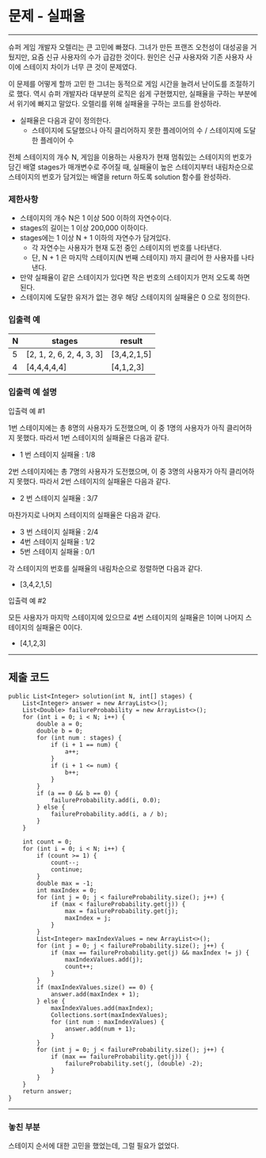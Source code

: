 # 문제 - 실패율

---

슈퍼 게임 개발자 오렐리는 큰 고민에 빠졌다. 그녀가 만든 프랜즈 오천성이 대성공을 거뒀지만, 요즘 신규 사용자의 수가 급감한 것이다. 원인은 신규 사용자와 기존 사용자 사이에 스테이지 차이가 너무 큰 것이 문제였다.

이 문제를 어떻게 할까 고민 한 그녀는 동적으로 게임 시간을 늘려서 난이도를 조절하기로 했다. 역시 슈퍼 개발자라 대부분의 로직은 쉽게 구현했지만, 실패율을 구하는 부분에서 위기에 빠지고 말았다. 오렐리를 위해 실패율을 구하는 코드를 완성하라.

- 실패율은 다음과 같이 정의한다. 
  - 스테이지에 도달했으나 아직 클리어하지 못한 플레이어의 수 / 스테이지에 도달한 플레이어 수

전체 스테이지의 개수 N, 게임을 이용하는 사용자가 현재 멈춰있는 스테이지의 번호가 담긴 배열 stages가 매개변수로 주어질 때, 실패율이 높은 스테이지부터 내림차순으로 스테이지의 번호가 담겨있는 배열을 return 하도록 solution 함수를 완성하라.

### 제한사항
- 스테이지의 개수 N은 1 이상 500 이하의 자연수이다.
- stages의 길이는 1 이상 200,000 이하이다.
- stages에는 1 이상 N + 1 이하의 자연수가 담겨있다.
  - 각 자연수는 사용자가 현재 도전 중인 스테이지의 번호를 나타낸다.
  - 단, N + 1 은 마지막 스테이지(N 번째 스테이지) 까지 클리어 한 사용자를 나타낸다.
- 만약 실패율이 같은 스테이지가 있다면 작은 번호의 스테이지가 먼저 오도록 하면 된다.
- 스테이지에 도달한 유저가 없는 경우 해당 스테이지의 실패율은 0 으로 정의한다.

### 입출력 예
|N|stages|result|
|----|----|----|
| 5 |	[2, 1, 2, 6, 2, 4, 3, 3]	|[3,4,2,1,5]|
| 4 |	[4,4,4,4,4]             	|[4,1,2,3]  |


### 입출력 예 설명
  입출력 예 #1

  1번 스테이지에는 총 8명의 사용자가 도전했으며, 이 중 1명의 사용자가 아직 클리어하지 못했다. 따라서 1번 스테이지의 실패율은 다음과 같다.

- 1 번 스테이지 실패율 : 1/8

2번 스테이지에는 총 7명의 사용자가 도전했으며, 이 중 3명의 사용자가 아직 클리어하지 못했다. 따라서 2번 스테이지의 실패율은 다음과 같다.

- 2 번 스테이지 실패율 : 3/7

마찬가지로 나머지 스테이지의 실패율은 다음과 같다.

- 3 번 스테이지 실패율 : 2/4
- 4번 스테이지 실패율 : 1/2
- 5번 스테이지 실패율 : 0/1

각 스테이지의 번호를 실패율의 내림차순으로 정렬하면 다음과 같다.

- [3,4,2,1,5]

입출력 예 #2

모든 사용자가 마지막 스테이지에 있으므로 4번 스테이지의 실패율은 1이며 나머지 스테이지의 실패율은 0이다.

- [4,1,2,3]

---
## 제출 코드

```
public List<Integer> solution(int N, int[] stages) {
    List<Integer> answer = new ArrayList<>();
    List<Double> failureProbability = new ArrayList<>();
    for (int i = 0; i < N; i++) {
        double a = 0;
        double b = 0;
        for (int num : stages) {
            if (i + 1 == num) {
                a++;
            }
            if (i + 1 <= num) {
                b++;
            }
        }
        if (a == 0 && b == 0) {
            failureProbability.add(i, 0.0);
        } else {
            failureProbability.add(i, a / b);
        }
    }

    int count = 0;
    for (int i = 0; i < N; i++) {
        if (count >= 1) {
            count--;
            continue;
        }
        double max = -1;
        int maxIndex = 0;
        for (int j = 0; j < failureProbability.size(); j++) {
            if (max < failureProbability.get(j)) {
                max = failureProbability.get(j);
                maxIndex = j;
            }
        }
        List<Integer> maxIndexValues = new ArrayList<>();
        for (int j = 0; j < failureProbability.size(); j++) {
            if (max == failureProbability.get(j) && maxIndex != j) {
                maxIndexValues.add(j);
                count++;
            }
        }
        if (maxIndexValues.size() == 0) {
            answer.add(maxIndex + 1);
        } else {
            maxIndexValues.add(maxIndex);
            Collections.sort(maxIndexValues);
            for (int num : maxIndexValues) {
                answer.add(num + 1);
            }
        }
        for (int j = 0; j < failureProbability.size(); j++) {
            if (max == failureProbability.get(j)) {
                failureProbability.set(j, (double) -2);
            }
        }
    }
    return answer;
}
```
---
### 놓친 부분

스테이지 순서에 대한 고민을 했었는데, 그럴 필요가 없었다.
